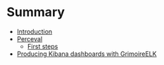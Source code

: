# Summary

* [Introduction](README.md)
* [Perceval](perceval/perceval.md)
   * [First steps](perceval/first_steps.md)
* [Producing Kibana dashboards with GrimoireELK](grimoireelk/producing_kibana_dashboards_with_grimoireelk.md)

